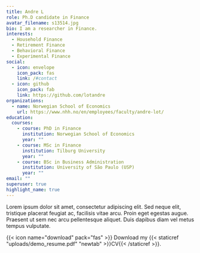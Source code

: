 ```yaml
---
title: Andre L
role: Ph.D candidate in Finance
avatar_filename: s13514.jpg
bio: I am a researcher in Finance.
interests:
  - Household Finance
  - Retirement Finance
  - Behavioral Finance
  - Experimental Finance
social:
  - icon: envelope
    icon_pack: fas
    link: /#contact
  - icon: github
    icon_pack: fab
    link: https://github.com/lotandre
organizations:
  - name: Norwegian School of Economics
    url: https://www.nhh.no/en/employees/faculty/andre-lot/
education:
  courses:
    - course: PhD in Finance
      institution: Norwegian School of Economics
      year: ""
    - course: MSc in Finance
      institution: Tilburg University
      year: ""
    - course: BSc in Business Administration
      institution: University of São Paulo (USP)
      year: ""
email: ""
superuser: true
highlight_name: true
---
```

Lorem ipsum dolor sit amet, consectetur adipiscing elit. Sed neque elit, tristique placerat feugiat ac, facilisis vitae arcu. Proin eget egestas augue. Praesent ut sem nec arcu pellentesque aliquet. Duis dapibus diam vel metus tempus vulputate.

{{< icon name="download" pack="fas" >}} Download my {{< staticref "uploads/demo_resume.pdf" "newtab" >}}CV{{< /staticref >}}.